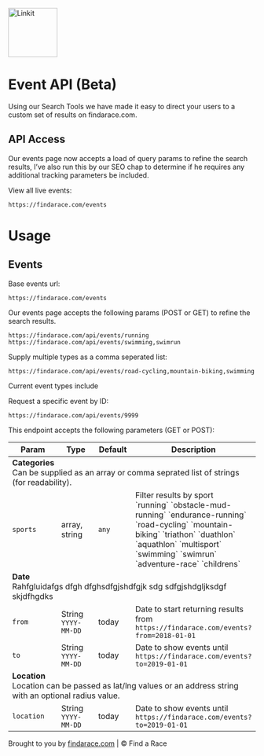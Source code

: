 <p align="left"><a href="https://findarace.com" target="_blank"><img width="100" height="100" src="https://avatars1.githubusercontent.com/u/44780079?s=200&amp;v=4" alt="Linkit"></a></p>

# Event API (Beta)

Using our Search Tools we have made it easy to direct your users to a custom set of results on findarace.com.

## API Access

Our events page now accepts a load of query params to refine the search results, I’ve also run this by our SEO chap to determine if he requires any additional tracking parameters be included.

View all live events:
```
https://findarace.com/events
```


# Usage

## Events

Base events url:
```
https://findarace.com/events
```

Our events page accepts the following params (POST or GET) to refine the search results.

```
https://findarace.com/api/events/running
https://findarace.com/api/events/swimming,swimrun
```

Supply multiple types as a comma seperated list:
```
https://findarace.com/api/events/road-cycling,mountain-biking,swimming
```

Current event types include 

Request a specific event by ID:
```
https://findarace.com/api/events/9999
```

This endpoint accepts the following parameters (GET or POST):

<table class="table" width="100%">
<thead>
  <tr>
    <th width="20%">Param</th>
    <th width="15%">Type</th>
    <th width="15%">Default</th>
    <th width="50%">Description</th>
  </tr>
</thead>
<tbody>
  <tr>
    <td colspan="4"><strong>Categories</strong><br>Can be supplied as an array or comma seprated list of strings (for readability). 
</td>
  </tr>
  <tr>
    <td><code>sports</code></td>
    <td>array, string</td>
    <td><code>any</code></td>
    <td>
      Filter results by sport<br>
      `running` `obstacle-mud-running` `endurance-running` `road-cycling` `mountain-biking` `triathon` `duathlon` `aquathlon` `multisport` `swimming` `swimrun` `adventure-race` `childrens`
    </td>
  </tr>
  <tr>
    <td colspan="4"><strong>Date</strong><br>Rahfgluidafgs dfgh  dfghsdfgjshdfgjk sdg sdfgjshdgljksdgf skjdfhgdks</td>
  </tr>
  <tr>
    <td><code>from</code></td>
    <td>String<br><code>YYYY-MM-DD</code></td>
    <td>today</td>
    <td>
      Date to start returning results from<br>
      <code>https://findarace.com/events?from=2018-01-01</code>
    </td>
  </tr>
  <tr>
    <td><code>to</code></td>
    <td>String<br><code>YYYY-MM-DD</code></td>
    <td>today</td>
    <td>
      Date to show events until<br>
      <code>https://findarace.com/events?to=2019-01-01</code>
    </td>
  </tr>
  <tr>
    <td colspan="4"><strong>Location</strong><br>Location can be passed as lat/lng values or an address string with an optional radius value.</td>
  </tr>
  <tr>
    <td><code>location</code></td>
    <td>String<br><code>YYYY-MM-DD</code></td>
    <td>today</td>
    <td>
      Date to show events until<br>
      <code>https://findarace.com/events?to=2019-01-01</code>
    </td>
  </tr>
 </tbody>
</table>

Brought to you by [findarace.com](https://findarace.com) | &copy; Find a Race
